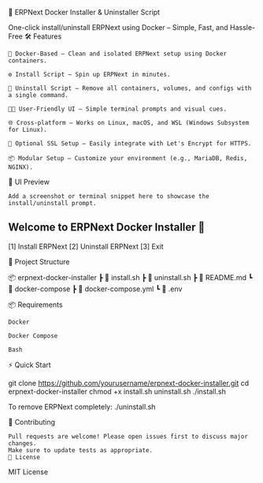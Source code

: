 🚀 ERPNext Docker Installer & Uninstaller Script


One-click install/uninstall ERPNext using Docker – Simple, Fast, and Hassle-Free
🛠️ Features

    🐳 Docker-Based – Clean and isolated ERPNext setup using Docker containers.

    ⚙️ Install Script – Spin up ERPNext in minutes.

    🔁 Uninstall Script – Remove all containers, volumes, and configs with a single command.

    🧑‍💻 User-Friendly UI – Simple terminal prompts and visual cues.

    🌐 Cross-platform – Works on Linux, macOS, and WSL (Windows Subsystem for Linux).

    🔐 Optional SSL Setup – Easily integrate with Let's Encrypt for HTTPS.

    📦 Modular Setup – Customize your environment (e.g., MariaDB, Redis, NGINX).

📸 UI Preview

    Add a screenshot or terminal snippet here to showcase the install/uninstall prompt.

Welcome to ERPNext Docker Installer 🚀
--------------------------------------
[1] Install ERPNext
[2] Uninstall ERPNext
[3] Exit

📁 Project Structure

  📦 erpnext-docker-installer
 ┣ 📜 install.sh
 ┣ 📜 uninstall.sh
 ┣ 📄 README.md
 ┗ 📂 docker-compose
     ┣ 📜 docker-compose.yml
     ┗ 📜 .env

📦 Requirements

    Docker

    Docker Compose

    Bash

⚡ Quick Start

  git clone https://github.com/yourusername/erpnext-docker-installer.git
  cd erpnext-docker-installer
  chmod +x install.sh uninstall.sh
  ./install.sh

To remove ERPNext completely:
    ./uninstall.sh

🤝 Contributing

    Pull requests are welcome! Please open issues first to discuss major changes.
    Make sure to update tests as appropriate.
    📄 License

MIT License

